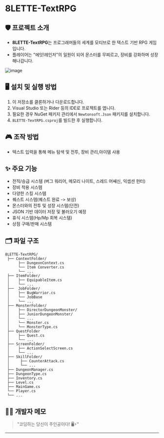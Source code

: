 # 8LETTE-TextRPG

## 🛡️ 프로젝트 소개
- **8LETTE-TextRPG**는 프로그래머들의 세계를 모티브로 한 텍스트 기반 RPG 게임입니다.
- 플레이어는 "에잇!레인저"의 일원이 되어 몬스터를 무찌르고, 장비를 강화하며 성장해나갑니다.

![image](https://github.com/user-attachments/assets/09d4a2ce-0777-4ef5-96e6-673fe296f2bb)

## 🖥️ 설치 및 실행 방법
1. 이 저장소를 클론하거나 다운로드합니다.
2. Visual Studio 또는 Rider 등의 IDE로 프로젝트를 엽니다.
3. 필요한 경우 NuGet 패키지 관리에서 `Newtonsoft.Json` 패키지를 설치합니다.
4. `8LETTE-TextRPG.csproj`를 빌드한 후 실행합니다.

## 🎮 조작 방법
- 텍스트 입력을 통해 메뉴 탐색 및 전투, 장비 관리,아이템 사용

## ✨ 주요 기능
- 전직/승급 시스템 (버그 워리어, 메모리 나이트, 스레드 어쌔신, 익셉션 헌터)
- 장비 착용 시스템
- 다양한 스킬 시스템
- 퀘스트 시스템(퀘스트 완료 -> 보상)
- 몬스터와의 전투 및 성장 시스템(던전)
- JSON 기반 데이터 저장 및 불러오기 예정
- 휴식 시스템(Hp/Mp 회복 시스템)
- 상점 구매/판매 시스템

## 🗂️ 파일 구조
```plaintext
8LETTE-TextRPG/
 ├── ContextFolder/
      ├── DungeonContext.cs
      └── Item Converter.cs
      └── ...
 ├── ItemFolder/
 │    ├── EquipableItem.cs
 │    └── ...
 ├──  JobFolder/
 │    ├── BugWarrior.cs
 │    └── JobBase
 │    └── ...
 ├── MonsterFolder/
 │    ├── DirectorDungeonMonster/
 │    ├── JuniorDungeonMonster/
 │    └── ...
 │    └── Monster.cs
 │    └── MonsterType.cs
 ├── QuestFolder
 │    ├── Quest.cs
 │    └── ...
 ├── ScreenFolder/
 │    ├── ActionSelectScreen.cs
 │    └── ...
 ├── SkillFolder/
 │     ├── CounterAttack.cs
 │     └── ...
 ├── DungeonManager.cs
 ├── DungeonType.cs
 ├── Inventory.cs
 ├── Level.cs
 ├── MainGame.cs
 └── Player.cs
 └── ...
```

## 🧙‍♂️ 개발자 메모
> "코딩하는 당신이 주인공이다! 🖥️⚡"

---

